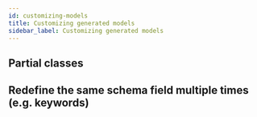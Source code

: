 ```yaml
---
id: customizing-models
title: Customizing generated models
sidebar_label: Customizing generated models
---
```


## Partial classes

## Redefine the same schema field multiple times (e.g. keywords)
